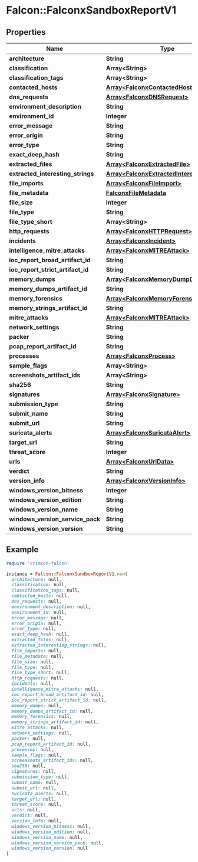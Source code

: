 # Falcon::FalconxSandboxReportV1

## Properties

| Name | Type | Description | Notes |
| ---- | ---- | ----------- | ----- |
| **architecture** | **String** |  | [optional] |
| **classification** | **Array&lt;String&gt;** |  | [optional] |
| **classification_tags** | **Array&lt;String&gt;** |  | [optional] |
| **contacted_hosts** | [**Array&lt;FalconxContactedHost&gt;**](FalconxContactedHost.md) |  | [optional] |
| **dns_requests** | [**Array&lt;FalconxDNSRequest&gt;**](FalconxDNSRequest.md) |  | [optional] |
| **environment_description** | **String** |  | [optional] |
| **environment_id** | **Integer** |  | [optional] |
| **error_message** | **String** |  | [optional] |
| **error_origin** | **String** |  | [optional] |
| **error_type** | **String** |  | [optional] |
| **exact_deep_hash** | **String** |  | [optional] |
| **extracted_files** | [**Array&lt;FalconxExtractedFile&gt;**](FalconxExtractedFile.md) |  | [optional] |
| **extracted_interesting_strings** | [**Array&lt;FalconxExtractedInterestingString&gt;**](FalconxExtractedInterestingString.md) |  | [optional] |
| **file_imports** | [**Array&lt;FalconxFileImport&gt;**](FalconxFileImport.md) |  | [optional] |
| **file_metadata** | [**FalconxFileMetadata**](FalconxFileMetadata.md) |  | [optional] |
| **file_size** | **Integer** |  | [optional] |
| **file_type** | **String** |  | [optional] |
| **file_type_short** | **Array&lt;String&gt;** |  | [optional] |
| **http_requests** | [**Array&lt;FalconxHTTPRequest&gt;**](FalconxHTTPRequest.md) |  | [optional] |
| **incidents** | [**Array&lt;FalconxIncident&gt;**](FalconxIncident.md) |  | [optional] |
| **intelligence_mitre_attacks** | [**Array&lt;FalconxMITREAttack&gt;**](FalconxMITREAttack.md) |  | [optional] |
| **ioc_report_broad_artifact_id** | **String** |  | [optional] |
| **ioc_report_strict_artifact_id** | **String** |  | [optional] |
| **memory_dumps** | [**Array&lt;FalconxMemoryDumpData&gt;**](FalconxMemoryDumpData.md) |  | [optional] |
| **memory_dumps_artifact_id** | **String** |  | [optional] |
| **memory_forensics** | [**Array&lt;FalconxMemoryForensic&gt;**](FalconxMemoryForensic.md) |  | [optional] |
| **memory_strings_artifact_id** | **String** |  | [optional] |
| **mitre_attacks** | [**Array&lt;FalconxMITREAttack&gt;**](FalconxMITREAttack.md) |  | [optional] |
| **network_settings** | **String** |  | [optional] |
| **packer** | **String** |  | [optional] |
| **pcap_report_artifact_id** | **String** |  | [optional] |
| **processes** | [**Array&lt;FalconxProcess&gt;**](FalconxProcess.md) |  | [optional] |
| **sample_flags** | **Array&lt;String&gt;** |  | [optional] |
| **screenshots_artifact_ids** | **Array&lt;String&gt;** |  | [optional] |
| **sha256** | **String** |  | [optional] |
| **signatures** | [**Array&lt;FalconxSignature&gt;**](FalconxSignature.md) |  | [optional] |
| **submission_type** | **String** |  | [optional] |
| **submit_name** | **String** |  | [optional] |
| **submit_url** | **String** |  | [optional] |
| **suricata_alerts** | [**Array&lt;FalconxSuricataAlert&gt;**](FalconxSuricataAlert.md) |  | [optional] |
| **target_url** | **String** |  | [optional] |
| **threat_score** | **Integer** |  | [optional] |
| **urls** | [**Array&lt;FalconxUrlData&gt;**](FalconxUrlData.md) |  | [optional] |
| **verdict** | **String** |  | [optional] |
| **version_info** | [**Array&lt;FalconxVersionInfo&gt;**](FalconxVersionInfo.md) |  | [optional] |
| **windows_version_bitness** | **Integer** |  | [optional] |
| **windows_version_edition** | **String** |  | [optional] |
| **windows_version_name** | **String** |  | [optional] |
| **windows_version_service_pack** | **String** |  | [optional] |
| **windows_version_version** | **String** |  | [optional] |

## Example

```ruby
require 'crimson-falcon'

instance = Falcon::FalconxSandboxReportV1.new(
  architecture: null,
  classification: null,
  classification_tags: null,
  contacted_hosts: null,
  dns_requests: null,
  environment_description: null,
  environment_id: null,
  error_message: null,
  error_origin: null,
  error_type: null,
  exact_deep_hash: null,
  extracted_files: null,
  extracted_interesting_strings: null,
  file_imports: null,
  file_metadata: null,
  file_size: null,
  file_type: null,
  file_type_short: null,
  http_requests: null,
  incidents: null,
  intelligence_mitre_attacks: null,
  ioc_report_broad_artifact_id: null,
  ioc_report_strict_artifact_id: null,
  memory_dumps: null,
  memory_dumps_artifact_id: null,
  memory_forensics: null,
  memory_strings_artifact_id: null,
  mitre_attacks: null,
  network_settings: null,
  packer: null,
  pcap_report_artifact_id: null,
  processes: null,
  sample_flags: null,
  screenshots_artifact_ids: null,
  sha256: null,
  signatures: null,
  submission_type: null,
  submit_name: null,
  submit_url: null,
  suricata_alerts: null,
  target_url: null,
  threat_score: null,
  urls: null,
  verdict: null,
  version_info: null,
  windows_version_bitness: null,
  windows_version_edition: null,
  windows_version_name: null,
  windows_version_service_pack: null,
  windows_version_version: null
)
```

